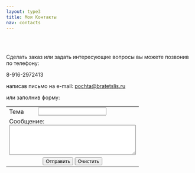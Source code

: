 ```yaml
---
layout: type3
title: Мои Контакты
nav: contacts
---
```

<br><br>

Сделать заказ или задать интересующие вопросы вы можете позвонив по телефону:

8-916-2972413 

написав письмо на e-mail: pochta@bratetslis.ru

или заполнив форму:

<FORM ACTION="send.php" METHOD="post">
<TABLE BORDER=0>
<tr><td>Тема</td><td>
<input type=text name="sub" cols=40>
</td></tr>
<TR>
<TD colspan=2>
Сообщение: <BR><textarea name="mes" cols=40 rows=5></textarea></TD></TR>
<TR>
<TD colspan=2 align=center><input type=submit value="Отправить"> <input type=reset value="Очистить"></TD></TR>
</TABLE></FORM> 


